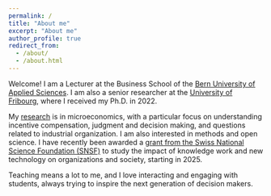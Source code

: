 ```yaml
---
permalink: /
title: "About me"
excerpt: "About me"
author_profile: true
redirect_from: 
  - /about/
  - /about.html
---
```


Welcome! I am a Lecturer at the Business School of the [Bern University of Applied Sciences](https://www.bfh.ch/en/about-bfh/people/dzwdfoxjvumj/). I am also a senior researcher at the [University of Fribourg](https://www.unifr.ch/industrie/en/chair/team/christian-zihlmann.html), where I received my Ph.D. in 2022. 

My [research](publications) is in microeconomics, with a particular focus on understanding incentive compensation, judgment and decision making, and questions related to industrial organization. I am also interested in methods and open science. I have recently been awarded a [grant from the Swiss National Science Foundation (SNSF)](https://data.snf.ch/grants/grant/222695) to study the impact of knowledge work and new technology on organizations and society, starting in 2025. 

Teaching means a lot to me, and I love interacting and engaging with students, always trying to inspire the next generation of decision makers. 




